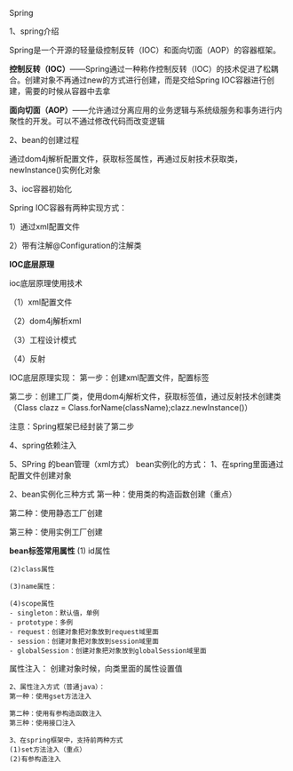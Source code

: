 Spring

1、spring介绍

Spring是一个开源的轻量级控制反转（IOC）和面向切面（AOP）的容器框架。

**控制反转（IOC）**——Spring通过一种称作控制反转（IOC）的技术促进了松耦合。创建对象不再通过new的方式进行创建，而是交给Spring IOC容器进行创建，需要的时候从容器中去拿

**面向切面（AOP）**——允许通过分离应用的业务逻辑与系统级服务和事务进行内聚性的开发。可以不通过修改代码而改变逻辑

2、bean的创建过程

通过dom4j解析配置文件，获取<bean>标签属性，再通过反射技术获取类，newInstance()实例化对象

3、ioc容器初始化

Spring IOC容器有两种实现方式：

1）通过xml配置文件

2）带有注解@Configuration的注解类

**IOC底层原理**

ioc底层原理使用技术

（1）xml配置文件

（2）dom4j解析xml

（3）工程设计模式

（4）反射

IOC底层原理实现：
第一步：创建xml配置文件，配置<bean>标签

第二步：创建工厂类，使用dom4j解析文件，获取标签值，通过反射技术创建类（Class clazz = Class.forName(className);clazz.newInstance()）

注意：Spring框架已经封装了第二步

4、spring依赖注入

5、SPring 的bean管理（xml方式）
bean实例化的方式：
 1、在spring里面通过配置文件创建对象

 2、bean实例化三种方式
 第一种：使用类的构造函数创建（重点）

 第二种：使用静态工厂创建

 第三种：使用实例工厂创建

**bean标签常用属性**
	(1) id属性
	

	(2)class属性
	
	(3)name属性：
	
	(4)scope属性
	- singleton：默认值，单例
	- prototype：多例
	- request：创建对象把对象放到request域里面
	- session：创建对象把对象放到session域里面
	- globalSession：创建对象把对象放到globalSession域里面

属性注入：
	创建对象时候，向类里面的属性设置值
	

	2、属性注入方式（普通java）：
	第一种：使用gset方法注入
		
	第二种：使用有参构造函数注入
	第三种：使用接口注入
	
	3、在spring框架中，支持前两种方式
	(1)set方法注入（重点）
	(2)有参构造注入


​	
​	



